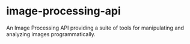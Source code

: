# image-processing-api
An Image Processing API providing a suite of tools for manipulating and analyzing images programmatically.
